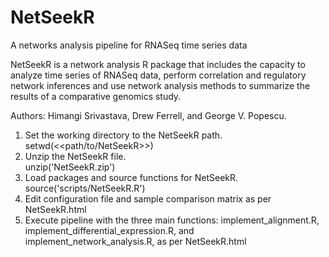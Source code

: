 # NetSeekR
A networks analysis pipeline for RNASeq time series data

NetSeekR is a network analysis R package that includes the capacity to analyze time series of RNASeq data, perform correlation and regulatory network inferences and use network analysis methods to summarize the results of a comparative genomics study. 

Authors: Himangi Srivastava, Drew Ferrell, and George V. Popescu.

1. Set the working directory to the NetSeekR path.  
setwd(<<path/to/NetSeekR>>)  
2. Unzip the NetSeekR file.  
unzip('NetSeekR.zip')  
3. Load packages and source functions for NetSeekR.  
source('scripts/NetSeekR.R')  
4. Edit configuration file and sample comparison matrix as per NetSeekR.html
5. Execute pipeline with the three main functions: implement_alignment.R, implement_differential_expression.R, and implement_network_analysis.R, as per NetSeekR.html
